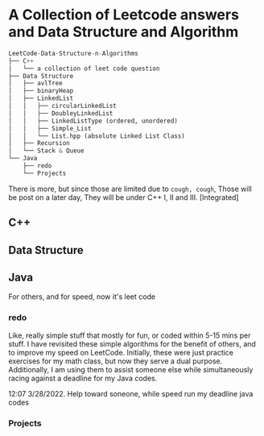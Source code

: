 # A Collection of Leetcode answers and Data Structure and Algorithm

```python
LeetCode-Data-Structure-n-Algorithms
├── C++
│   └── a collection of leet code question
├── Data Structure
│   ├── avlTree
│   ├── binaryHeap
│   ├── LinkedList
│   │   ├── circularLinkedList
│   │   ├── DoubleyLinkedList
│   │   ├── LinkedListType (ordered, unordered)
│   │   ├── Simple_List
│   │   └── List.hpp (absolute Linked List Class)
│   ├── Recursion
│   └── Stack & Queue
└── Java
    ├── redo
    └── Projects
```

There is more, but since those are limited due to `cough, cough`, Those will be post on a later day, They will be under C++ I, II and III. [Integrated]

## C++

## Data Structure

## Java

For others, and for speed, now it's leet code

### redo

Like, really simple stuff that mostly for fun, or coded within 5-15 mins per stuff.
I have revisited these simple algorithms for the benefit of others, and to improve my speed on LeetCode. Initially, these were just practice exercises for my math class, but now they serve a dual purpose. Additionally, I am using them to assist someone else while simultaneously racing against a deadline for my Java codes.

12:07 3/28/2022. Help toward soneone, while speed run my deadline java codes

### Projects